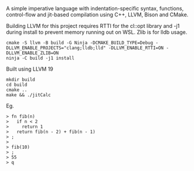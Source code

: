 A simple imperative language with indentation-specific syntax, functions, control-flow and jit-based compilation using C++, LLVM, Bison and CMake.

Building LLVM for this project requires RTTI for the cl::opt library and -j1 during install to prevent memory running out on WSL. Zlib is for lldb usage.
```
cmake -S llvm -B build -G Ninja -DCMAKE_BUILD_TYPE=Debug -DLLVM_ENABLE_PROJECTS="clang;lldb;lld" -DLLVM_ENABLE_RTTI=ON -DLLVM_ENABLE_ZLIB=ON
ninja -C build -j1 install
```

Built using LLVM 19
```
mkdir build
cd build
cmake ..
make && ./jitCalc
```

Eg.
```
> fn fib(n)
>   if n < 2
>     return 1
>   return fib(n - 2) + fib(n - 1)
> ;
>
> fib(10)
> ;
> 55
> q
```

